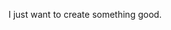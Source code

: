 I just want to create something good.
<!---
VitalikPro13/VitalikPro13 is a ✨ special ✨ repository because its `README.md` (this file) appears on your GitHub profile.
You can click the Preview link to take a look at your changes.
--->
